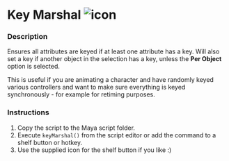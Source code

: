 # Key Marshal ![icon]( /icon/keyMarshal.png )

### Description

Ensures all attributes are keyed if at least one attribute has a key. Will also set a key if another object in the selection has a key, unless the **Per Object** option is selected.

This is useful if you are animating a character and have randomly keyed various controllers and want to make sure everything is keyed synchronously - for example for retiming purposes.

### Instructions
1. Copy the script to the Maya script folder.
2. Execute `keyMarshal()` from the script editor or add the command to a shelf button or hotkey.
3. Use the supplied icon for the shelf button if you like :)